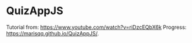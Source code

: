 # QuizAppJS
Tutorial from: https://www.youtube.com/watch?v=riDzcEQbX6k
Progress: https://marisqq.github.io/QuizAppJS/.
